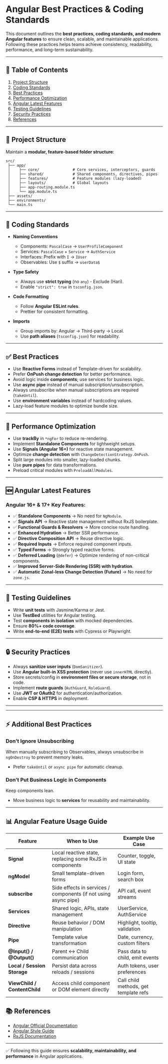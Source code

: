 # Angular Best Practices & Coding Standards

This document outlines the **best practices, coding standards, and modern Angular features** to ensure clean, scalable, and maintainable applications. Following these practices helps teams achieve consistency, readability, performance, and long-term sustainability.

---

## 📌 Table of Contents
1. [Project Structure](#project-structure)  
2. [Coding Standards](#coding-standards)  
3. [Best Practices](#best-practices)  
4. [Performance Optimization](#performance-optimization)  
5. [Angular Latest Features](#angular-latest-features)  
6. [Testing Guidelines](#testing-guidelines)  
7. [Security Practices](#security-practices)  
8. [References](#references)  

---

## 📁 Project Structure
Maintain a **modular, feature-based folder structure**:
```
src/
 ├── app/
 │    ├── core/               # Core services, interceptors, guards
 │    ├── shared/             # Shared components, directives, pipes
 │    ├── features/           # Feature modules (lazy-loaded)
 │    ├── layouts/            # Global layouts
 │    ├── app-routing.module.ts
 │    └── app.module.ts
 ├── assets/
 ├── environments/
 └── main.ts
```

---

## 📝 Coding Standards

- **Naming Conventions**  
  - Components: `PascalCase` → `UserProfileComponent`  
  - Services: `PascalCase` + `Service` → `AuthService`  
  - Interfaces: Prefix with `I` → `IUser`  
  - Observables: Use `$` suffix → `userData$`  

- **Type Safety**  
  - Always use **strict typing** (no `any`) - Exclude (Hari).  
  - Enable `"strict": true` in `tsconfig.json`.  

- **Code Formatting**  
  - Follow **Angular ESLint rules**.  
  - Prettier for consistent formatting.  

- **Imports**  
  - Group imports by: Angular → Third-party → Local.  
  - Use **path aliases** (`tsconfig.json`) for readability.

---

## ✅ Best Practices

- Use **Reactive Forms** instead of Template-driven for scalability.  
- Prefer **OnPush change detection** for better performance.  
- Avoid logic inside **components**; use services for business logic.  
- Use **async pipe** instead of manual subscription/unsubscription.  
- Always unsubscribe when manual subscriptions are required (`takeUntil`).  
- Use **environment variables** instead of hardcoding values.  
- Lazy-load feature modules to optimize bundle size.  

---

## 🚀 Performance Optimization

- Use **trackBy** in `*ngFor` to reduce re-rendering.  
- Implement **Standalone Components** for lightweight setups.  
- Use **Signals (Angular 16+)** for reactive state management.  
- Optimize **change detection** with `ChangeDetectionStrategy.OnPush`.  
- Split large modules into smaller, lazy-loaded chunks.  
- Use **pure pipes** for data transformations.  
- Preload critical modules with `PreloadAllModules`.  

---

## 🆕 Angular Latest Features

### Angular 16+ & 17+ Key Features:
- ✅ **Standalone Components** → No need for `NgModule`.  
- ✅ **Signals API** → Reactive state management without RxJS boilerplate.  
- ✅ **Functional Guards & Resolvers** → More concise route handling.  
- ✅ **Enhanced Hydration** → Better SSR performance.  
- ✅ **Directive Composition API** → Reuse directive logic.  
- ✅ **Required Inputs** → Enforce required component inputs.  
- ✅ **Typed Forms** → Strongly typed reactive forms.  
- ✅ **Deferred Loading** (`@defer`) → Optimize rendering of non-critical components.  
- ✅ **Improved Server-Side Rendering (SSR) with hydration**.  
- ✅ **Automatic Zonal-less Change Detection (Future)** → No need for `zone.js`.  

---

## 🧪 Testing Guidelines

- Write **unit tests** with Jasmine/Karma or Jest.  
- Use **TestBed** utilities for Angular testing.  
- Test **components in isolation** with mocked dependencies.  
- Ensure **80%+ code coverage**.  
- Write **end-to-end (E2E) tests** with Cypress or Playwright.  

---

## 🔒 Security Practices

- Always **sanitize user inputs** (`DomSanitizer`).  
- Use **Angular built-in XSS protection** (never use `innerHTML` directly).  
- Store secrets/config in **environment files or secure storage**, not in code.  
- Implement **route guards** (`AuthGuard`, `RoleGuard`).  
- Use **JWT or OAuth2** for authentication/authorization.  
- Enable **CSP & HTTPS** in deployment.  

---


---

## ⚡ Additional Best Practices

### Don’t Ignore Unsubscribing
When manually subscribing to Observables, always unsubscribe in `ngOnDestroy` to prevent memory leaks.  
- Prefer `takeUntil` or `async pipe` for automatic cleanup.

### Don’t Put Business Logic in Components
Keep components lean.  
- Move business logic to **services** for reusability and maintainability.

---

## 📊 Angular Feature Usage Guide

| Feature                      | When to Use                                                     | Example Use Case                      |
| ---------------------------- | --------------------------------------------------------------- | ------------------------------------- |
| **Signal**                   | Local reactive state, replacing some RxJS in components         | Counter, toggle, UI state             |
| **ngModel**                  | Small template-driven forms                                     | Login form, search box                |
| **subscribe**                | Side effects in services / components (if not using async pipe) | API call, event streams               |
| **Services**                 | Shared logic, APIs, state management                            | UserService, AuthService              |
| **Directive**                | Reuse behavior / DOM manipulation                               | Highlight, tooltip, validation        |
| **Pipe**                     | Template value transformation                                   | Date, currency, custom filters        |
| **@Input() / @Output()**     | Parent ↔ Child communication                                    | Pass data to child, emit events       |
| **Local / Session Storage**  | Persist data across reloads / sessions                          | Auth tokens, user preferences         |
| **ViewChild / ContentChild** | Access child component or DOM element directly                  | Call child methods, get template refs |

## 📚 References
- [Angular Official Documentation](https://angular.dev)  
- [Angular Style Guide](https://angular.io/guide/styleguide)  
- [RxJS Documentation](https://rxjs.dev)  

---

✅ Following this guide ensures **scalability, maintainability, and performance** in Angular applications.  
